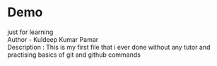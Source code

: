 # Demo
just for learning
<br>
Author - Kuldeep Kumar Pamar
<br>
Description : This is my first file that i ever done without any tutor and practising basics of git and github commands
